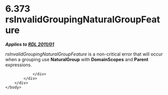 <html dir="LTR" xmlns:mshelp="http://msdn.microsoft.com/mshelp" xmlns:ddue="http://ddue.schemas.microsoft.com/authoring/2003/5" xmlns:xlink="http://www.w3.org/1999/xlink" xmlns:tool="http://www.microsoft.com/tooltip">
    <head>
        <meta http-equiv="Content-Type" content="text/html; CHARSET=utf-8"></meta>
        <meta name="save" content="history"></meta>
        <title>6.373 rsInvalidGroupingNaturalGroupFeature</title>
        <xml>
            <mshelp:toctitle title="6.373 rsInvalidGroupingNaturalGroupFeature"></mshelp:toctitle>
            <mshelp:rltitle title="[MS-RDL]: rsInvalidGroupingNaturalGroupFeature"></mshelp:rltitle>
            <mshelp:keyword index="A" term="2ad9057c-0b58-4daa-8b7e-de295e742677"></mshelp:keyword>
            <mshelp:attr name="DCSext.ContentType" value="open specification"></mshelp:attr>
            <mshelp:attr name="AssetID" value="2ad9057c-0b58-4daa-8b7e-de295e742677"></mshelp:attr>
            <mshelp:attr name="TopicType" value="kbRef"></mshelp:attr>
            <mshelp:attr name="DCSext.Title" value="[MS-RDL]: rsInvalidGroupingNaturalGroupFeature" />
        </xml>
    </head>
    <body>
        <div id="header">
            <h1 class="heading">6.373 rsInvalidGroupingNaturalGroupFeature</h1>
        </div>
        <div id="mainSection">
            <div id="mainBody">
                <div id="allHistory" class="saveHistory"></div>
                <div id="sectionSection0" class="section" name="collapseableSection">
                    

<p><b><i>Applies to </i></b><a href="bf2bab1a-b608-4bcc-b718-1cc1baa9579c.html"><b><i>RDL 2011/01</i></b></a></p>

<p><i>rsInvalidGroupingNaturalGroupFeature</i> is a
non-critical error that will occur when a grouping use <b>NaturalGroup</b> with
<b>DomainScopes</b> and <b>Parent</b> expressions.</p>


                </div>
            </div>
        </div>
    </body>
</html>